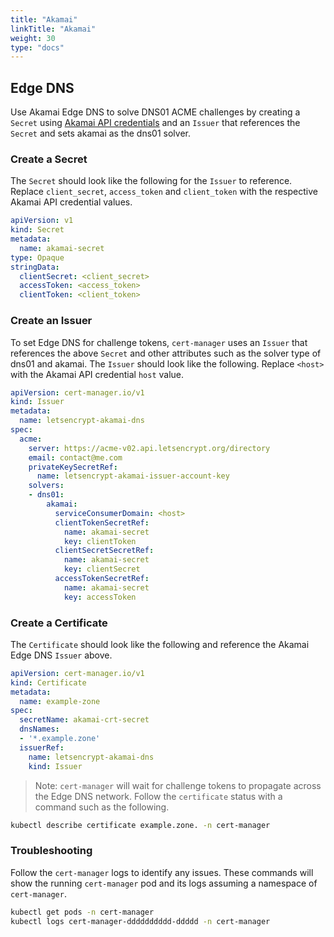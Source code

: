 ```yaml
---
title: "Akamai"
linkTitle: "Akamai"
weight: 30
type: "docs"
---
```


## Edge DNS

Use Akamai Edge DNS to solve DNS01 ACME challenges by creating a `Secret` using [Akamai API credentials](https://developer.akamai.com/getting-started/edgegrid) and an `Issuer` that references the `Secret` and sets akamai as the dns01 solver.

### Create a Secret

The `Secret` should look like the following for the `Issuer` to reference. Replace `client_secret`, `access_token` and `client_token` with the respective Akamai API credential values.

```yaml
apiVersion: v1
kind: Secret
metadata:
  name: akamai-secret
type: Opaque
stringData:
  clientSecret: <client_secret>
  accessToken: <access_token>
  clientToken: <client_token>
```

### Create an Issuer

To set Edge DNS for challenge tokens, `cert-manager` uses an `Issuer` that references the above `Secret` and other attributes such as the solver type of dns01 and akamai. The `Issuer` should look like the following. Replace `<host>` with the Akamai API credential `host` value.

```yaml
apiVersion: cert-manager.io/v1
kind: Issuer
metadata:
  name: letsencrypt-akamai-dns
spec:
  acme:
    server: https://acme-v02.api.letsencrypt.org/directory
    email: contact@me.com
    privateKeySecretRef:
      name: letsencrypt-akamai-issuer-account-key
    solvers:
    - dns01:
        akamai:
          serviceConsumerDomain: <host>
          clientTokenSecretRef:
            name: akamai-secret
            key: clientToken
          clientSecretSecretRef:
            name: akamai-secret
            key: clientSecret
          accessTokenSecretRef:
            name: akamai-secret
            key: accessToken
```

### Create a Certificate

The `Certificate` should look like the following and reference the Akamai Edge DNS `Issuer` above.

```yaml
apiVersion: cert-manager.io/v1
kind: Certificate
metadata:
  name: example-zone
spec:
  secretName: akamai-crt-secret
  dnsNames:
  - '*.example.zone'
  issuerRef:
    name: letsencrypt-akamai-dns
    kind: Issuer
```

> Note: `cert-manager` will wait for challenge tokens to propagate across the Edge DNS network. Follow the `certificate` status with a command such as the following.

```bash
kubectl describe certificate example.zone. -n cert-manager
```

### Troubleshooting

Follow the `cert-manager` logs to identify any issues. These commands will show the running `cert-manager` pod and its logs assuming a namespace of `cert-manager`.

```bash
kubectl get pods -n cert-manager
kubectl logs cert-manager-dddddddddd-ddddd -n cert-manager
```
